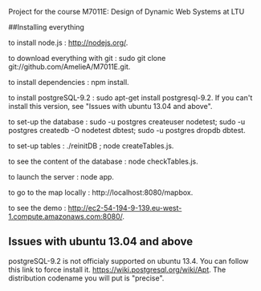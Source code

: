 Project for the course M7011E: Design of Dynamic Web Systems at LTU

##Installing everything

to install node.js : http://nodejs.org/.

to download everything with git : sudo git clone git://github.com/AmelieA/M7011E.git.

to install dependencies : npm install.

to install postgreSQL-9.2 : sudo apt-get install postgresql-9.2. If you can't install this version, see "Issues with ubuntu 13.04 and above".

to set-up the database : sudo -u postgres createuser nodetest; sudo -u postgres createdb -O nodetest dbtest; sudo -u postgres dropdb dbtest.

to set-up tables : ./reinitDB ; node createTables.js.

to see the content of the database : node checkTables.js.

to launch the server : node app.

to go to the map locally : http://localhost:8080/mapbox.

to see the demo : http://ec2-54-194-9-139.eu-west-1.compute.amazonaws.com:8080/.



## Issues with ubuntu 13.04 and above

postgreSQL-9.2 is not officialy supported on ubuntu 13.4. You can follow this link to force install it. https://wiki.postgresql.org/wiki/Apt. The distribution codename you will put is "precise".
